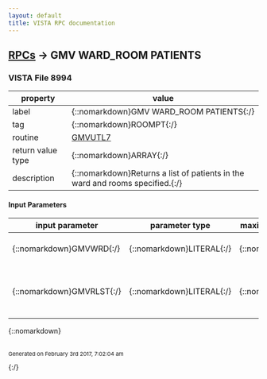 ```yaml
---
layout: default
title: VISTA RPC documentation
---
```




## [RPCs](TableOfContent.md) &#8594; GMV WARD_ROOM PATIENTS 



### VISTA File 8994 


 property | value 
--- | --- 
 label | {::nomarkdown}GMV WARD_ROOM PATIENTS{:/}
 tag | {::nomarkdown}ROOMPT{:/}
 routine | [GMVUTL7](http://code.osehra.org/dox/Routine_GMVUTL7_source.html)
 return value type | {::nomarkdown}ARRAY{:/}
 description | {::nomarkdown}Returns a list of patients in the ward and rooms specified.{:/}

#### Input Parameters

| input parameter | parameter type | maximum data length | required | description | 
| --- | --- | --- | --- | --- | 
| {::nomarkdown}GMVWRD{:/} | {::nomarkdown}LITERAL{:/} | {::nomarkdown}60{:/} | {::nomarkdown}true{:/} | {::nomarkdown}Name of the ward (e.g., 2EAST).{:/} | 
| {::nomarkdown}GMVRLST{:/} | {::nomarkdown}LITERAL{:/} | {::nomarkdown}150{:/} | {::nomarkdown}true{:/} | {::nomarkdown}The room numbers of the ward separated by comma (e.g., 200,210,220).{:/} | 

{::nomarkdown} <br/><br/><p style="font-size: 11px">Generated on February 3rd 2017, 7:02:04 am</p>{:/}